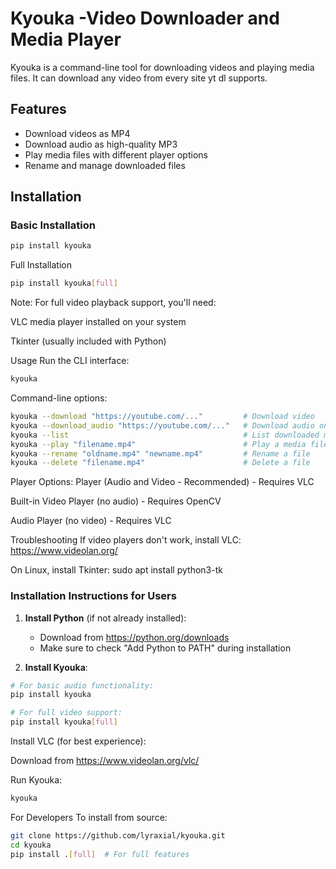 # Kyouka -Video Downloader and Media Player

Kyouka is a command-line tool for downloading videos and playing media files. It can download any video from every site yt dl supports.

## Features
- Download videos as MP4
- Download audio as high-quality MP3
- Play media files with different player options
- Rename and manage downloaded files

## Installation

### Basic Installation 
```bash
pip install kyouka
```
Full Installation
```bash
pip install kyouka[full]
```
Note: For full video playback support, you'll need:

VLC media player installed on your system

Tkinter (usually included with Python)

Usage
Run the CLI interface:

```bash
kyouka
```
Command-line options:
```bash
kyouka --download "https://youtube.com/..."         # Download video
kyouka --download_audio "https://youtube.com/..."   # Download audio only
kyouka --list                                       # List downloaded media
kyouka --play "filename.mp4"                        # Play a media file
kyouka --rename "oldname.mp4" "newname.mp4"         # Rename a file
kyouka --delete "filename.mp4"                      # Delete a file
```
Player Options:
Player (Audio and Video - Recommended) - Requires VLC

Built-in Video Player (no audio) - Requires OpenCV

Audio Player (no video) - Requires VLC

Troubleshooting
If video players don't work, install VLC: https://www.videolan.org/

On Linux, install Tkinter: sudo apt install python3-tk

### Installation Instructions for Users

1. **Install Python** (if not already installed):
   - Download from https://python.org/downloads
   - Make sure to check "Add Python to PATH" during installation

2. **Install Kyouka**:
```bash
# For basic audio functionality:
pip install kyouka

# For full video support:
pip install kyouka[full]
```
Install VLC (for best experience):

Download from https://www.videolan.org/vlc/

Run Kyouka:

```bash
kyouka
```
For Developers
To install from source:

```bash
git clone https://github.com/lyraxial/kyouka.git
cd kyouka
pip install .[full]  # For full features
```


